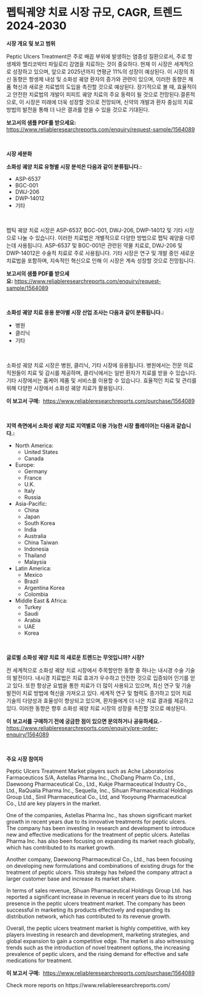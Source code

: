 <p><h1>펩틱궤양 치료 시장 규모, CAGR, 트렌드 2024-2030</h1></p><p><strong>시장 개요 및 보고 범위</strong></p>
<p><p>Peptic Ulcers Treatment은 주로 배꼽 부위에 발생하는 염증성 질환으로서, 주로 항생제와 헬리코박터 파일로리 감염을 치료하는 것이 중요하다. 현재 이 시장은 세계적으로 성장하고 있으며, 앞으로 2025년까지 연평균 11%의 성장이 예상된다. 이 시장의 최신 동향은 항생제 내성 및 소화성 궤양 환자의 증가와 관련이 있으며, 이러한 동향은 제품 혁신과 새로운 치료법의 도입을 촉진할 것으로 예상된다. 장기적으로 볼 때, 효율적이고 안전한 치료법의 개발이 피피트 궤양 치료의 주요 동력이 될 것으로 전망된다.결론적으로, 이 시장은 미래에 더욱 성장할 것으로 전망되며, 신약의 개발과 환자 중심의 치료방법의 발전을 통해 더 나은 결과를 얻을 수 있을 것으로 기대된다.</p></p>
<p><strong>보고서의 샘플 PDF를 받으세요:</strong> <a href="https://www.reliableresearchreports.com/enquiry/request-sample/1564089">https://www.reliableresearchreports.com/enquiry/request-sample/1564089</a></p>
<p>&nbsp;</p>
<p><strong>시장 세분화</strong></p>
<p><strong>소화성 궤양 치료 유형별 시장 분석은 다음과 같이 분류됩니다.:</strong></p>
<p><ul><li>ASP-6537</li><li>BGC-001</li><li>DWJ-206</li><li>DWP-14012</li><li>기타</li></ul></p>
<p>&nbsp;</p>
<p><p>펩틱 궤양 치료 시장은 ASP-6537, BGC-001, DWJ-206, DWP-14012 및 기타 시장으로 나눌 수 있습니다. 이러한 치료법은 개별적으로 다양한 방법으로 펩틱 궤양을 다루는데 사용됩니다. ASP-6537 및 BGC-001은 관련된 약물 치료로, DWJ-206 및 DWP-14012은 수술적 치료로 주로 사용됩니다. 기타 시장은 연구 및 개발 중인 새로운 치료법을 포함하며, 지속적인 혁신으로 인해 이 시장은 계속 성장할 것으로 전망됩니다.</p></p>
<p><strong>보고서의 샘플 PDF를 받으세요:</strong>&nbsp;<a href="https://www.reliableresearchreports.com/enquiry/request-sample/1564089">https://www.reliableresearchreports.com/enquiry/request-sample/1564089</a></p>
<p>&nbsp;</p>
<p><strong> 소화성 궤양 치료 응용 분야별 시장 산업 조사는 다음과 같이 분류됩니다.:</strong></p>
<p><ul><li>병원</li><li>클리닉</li><li>기타</li></ul></p>
<p>&nbsp;</p>
<p><p>소화성 궤양 치료 시장은 병원, 클리닉, 기타 시장에 응용됩니다. 병원에서는 전문 의료 직원들이 치료 및 감시를 제공하며, 클리닉에서는 일반 환자가 치료를 받을 수 있습니다. 기타 시장에서는 홈케어 제품 및 서비스를 이용할 수 있습니다. 효율적인 치료 및 관리를 위해 다양한 시장에서 소화성 궤양 치료가 활용됩니다.</p></p>
<p><strong>이 보고서 구매:</strong>&nbsp; <a href="https://www.reliableresearchreports.com/purchase/1564089">https://www.reliableresearchreports.com/purchase/1564089</a></p>
<p>&nbsp;</p>
<p><strong>지역 측면에서 소화성 궤양 치료 지역별로 이용 가능한 시장 플레이어는 다음과 같습니다.:</strong></p>
<p><ul>
    <li>
        North America:
        <ul>
            <li>United States</li>
            <li>Canada</li>
        </ul>
    </li>
    <li>
        Europe:
        <ul>
            <li>Germany</li>
            <li>France</li>
            <li>U.K.</li>
            <li>Italy</li>
            <li>Russia</li>
        </ul>
    </li>
    <li>
        Asia-Pacific:
        <ul>
            <li>China</li>
            <li>Japan</li>
            <li>South Korea</li>
            <li>India</li>
            <li>Australia</li>
            <li>China Taiwan</li>
            <li>Indonesia</li>
            <li>Thailand</li>
            <li>Malaysia</li>
        </ul>
    </li>
    <li>
        Latin America:
        <ul>
            <li>Mexico</li>
            <li>Brazil</li>
            <li>Argentina Korea</li>
            <li>Colombia</li>
        </ul>
    </li>
    <li>
        Middle East & Africa:
        <ul>
            <li>Turkey</li>
            <li>Saudi</li>
            <li>Arabia</li>
            <li>UAE</li>
            <li>Korea</li>
        </ul>
    </li>
    </ul></p>
<p>&nbsp;</p>
<p><strong>글로벌 소화성 궤양 치료 의 새로운 트렌드는 무엇입니까? 시장?</strong></p>
<p><p>전 세계적으로 소화성 궤양 치료 시장에서 주목할만한 동향 중 하나는 내시경 수술 기술의 발전이다. 내시경 치료법은 치료 효과가 우수하고 안전한 것으로 입증되어 인기를 얻고 있다. 또한 항상균 요법을 통한 치료가 더 많이 사용되고 있으며, 최신 연구 및 기술 발전이 치료 방법에 혁신을 가져오고 있다. 세계적 연구 및 협력도 증가하고 있어 치료 기술의 다양성과 효율성이 향상되고 있으며, 환자들에게 더 나은 치료 결과를 제공하고 있다. 이러한 동향은 향후 소화성 궤양 치료 시장의 성장을 촉진할 것으로 예상된다.</p></p>
<p><strong>이 보고서를 구매하기 전에 궁금한 점이 있으면 문의하거나 공유하세요.</strong>- <a href="https://www.reliableresearchreports.com/enquiry/pre-order-enquiry/1564089">https://www.reliableresearchreports.com/enquiry/pre-order-enquiry/1564089</a></p>
<p>&nbsp;</p>
<p><strong>주요 시장 참여자</strong></p>
<p><p>Peptic Ulcers Treatment Market players such as Ache Laboratorios Farmaceuticos S/A, Astellas Pharma Inc., ChoDang Pharm Co., Ltd., Daewoong Pharmaceutical Co., Ltd., Kukje Pharmaceutical Industry Co., Ltd., RaQualia Pharma Inc., Sequella, Inc., Sihuan Pharmaceutical Holdings Group Ltd., Sinil Pharmaceutical Co., Ltd, and Yooyoung Pharmaceutical Co., Ltd are key players in the market.</p><p>One of the companies, Astellas Pharma Inc., has shown significant market growth in recent years due to its innovative treatments for peptic ulcers. The company has been investing in research and development to introduce new and effective medications for the treatment of peptic ulcers. Astellas Pharma Inc. has also been focusing on expanding its market reach globally, which has contributed to its market growth.</p><p>Another company, Daewoong Pharmaceutical Co., Ltd., has been focusing on developing new formulations and combinations of existing drugs for the treatment of peptic ulcers. This strategy has helped the company attract a larger customer base and increase its market share.</p><p>In terms of sales revenue, Sihuan Pharmaceutical Holdings Group Ltd. has reported a significant increase in revenue in recent years due to its strong presence in the peptic ulcers treatment market. The company has been successful in marketing its products effectively and expanding its distribution network, which has contributed to its revenue growth.</p><p>Overall, the peptic ulcers treatment market is highly competitive, with key players investing in research and development, marketing strategies, and global expansion to gain a competitive edge. The market is also witnessing trends such as the introduction of novel treatment options, the increasing prevalence of peptic ulcers, and the rising demand for effective and safe medications for treatment.</p></p>
<p><strong>이 보고서 구매:</strong>&nbsp;&nbsp;<a href="https://www.reliableresearchreports.com/purchase/1564089">https://www.reliableresearchreports.com/purchase/1564089</a></p>
<p>Check more reports on https://www.reliableresearchreports.com/</p>
